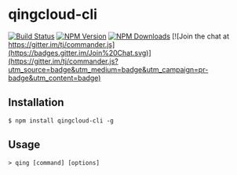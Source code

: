 # qingcloud-cli


[![Build Status](https://travis-ci.org/guozhaolong/qingcloud-cli.svg?branch=master)](http://travis-ci.org/tj/qingcloud-cli)
[![NPM Version](http://img.shields.io/npm/v/qingcloud-cli.svg?style=flat)](https://www.npmjs.org/package/qingcloud-cli)
[![NPM Downloads](https://img.shields.io/npm/dm/qingcloud-cli.svg?style=flat)](https://www.npmjs.org/package/qingcloud-cli)
[![Join the chat at https://gitter.im/tj/commander.js](https://badges.gitter.im/Join%20Chat.svg)](https://gitter.im/tj/commander.js?utm_source=badge&utm_medium=badge&utm_campaign=pr-badge&utm_content=badge)


## Installation
    
    $ npm install qingcloud-cli -g
    
## Usage

    > qing [command] [options]

